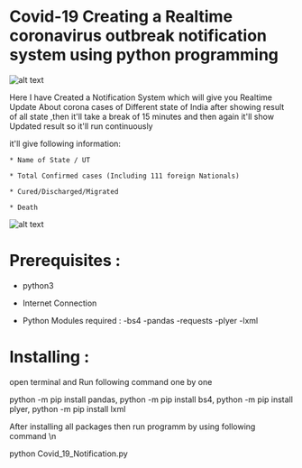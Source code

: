 # Covid-19 Creating a Realtime coronavirus outbreak notification system using python programming

![alt text](https://github.com/satyam8484/Corona-Virus-Notification-System/blob/master/3.png)

Here I have Created a Notification System which will give you Realtime Update 
About corona cases of Different state of India after showing result of all state ,then it'll take a break of 15 minutes and then again it'll show Updated result
so it'll run continuously


it'll give following information:
	
	* Name of State / UT

	* Total Confirmed cases (Including 111 foreign Nationals)

	* Cured/Discharged/Migrated

	* Death

![alt text](https://github.com/satyam8484/Corona-Virus-Notification-System/blob/master/Untitled4.png)

# Prerequisites :
* python3
* Internet Connection

* Python Modules required : 
	-bs4
	-pandas 
	-requests
	-plyer
	-lxml

# Installing :

open terminal and Run following command one by one

python -m pip install pandas,
python -m pip install bs4,
python -m pip install plyer,
python -m pip install lxml

After installing all packages then run programm by using following command \n

python Covid_19_Notification.py





